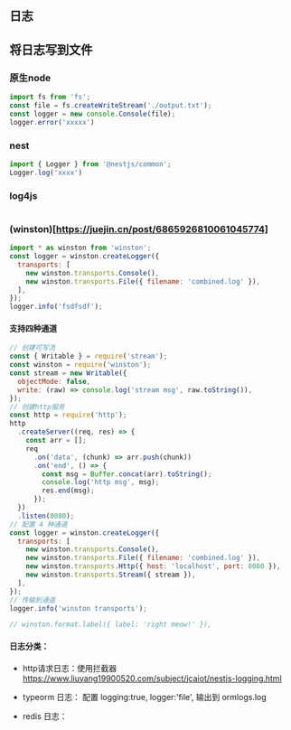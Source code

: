 ## 日志

## 将日志写到文件

### 原生node
```js
import fs from 'fs';
const file = fs.createWriteStream('./output.txt');
const logger = new console.Console(file);
logger.error('xxxxx')
```


### nest 
```js
import { Logger } from '@nestjs/common';
Logger.log('xxxx')
```

### log4js
```js
```

### (winston)[https://juejin.cn/post/6865926810061045774]

```js
import * as winston from 'winston';
const logger = winston.createLogger({
  transports: [
    new winston.transports.Console(),
    new winston.transports.File({ filename: 'combined.log' }),
  ],
});
logger.info('fsdfsdf');
```

#### 支持四种通道
```js
// 创建可写流
const { Writable } = require('stream');
const winston = require('winston');
const stream = new Writable({
  objectMode: false,
  write: (raw) => console.log('stream msg', raw.toString()),
});
// 创建http服务
const http = require('http');
http
  .createServer((req, res) => {
    const arr = [];
    req
      .on('data', (chunk) => arr.push(chunk))
      .on('end', () => {
        const msg = Buffer.concat(arr).toString();
        console.log('http msg', msg);
        res.end(msg);
      });
  })
  .listen(8080);
// 配置 4 种通道
const logger = winston.createLogger({
  transports: [
    new winston.transports.Console(),
    new winston.transports.File({ filename: 'combined.log' }),
    new winston.transports.Http({ host: 'localhost', port: 8080 }),
    new winston.transports.Stream({ stream }),
  ],
});
// 传输到通道
logger.info('winston transports');

// winston.format.label({ label: 'right meow!' }),
```


#### 日志分类：
 
- http请求日志：使用拦截器 https://www.liuyang19900520.com/subject/jcaiot/nestjs-logging.html

- typeorm 日志：
  配置 logging:true, logger:'file', 输出到 ormlogs.log

- redis 日志：

